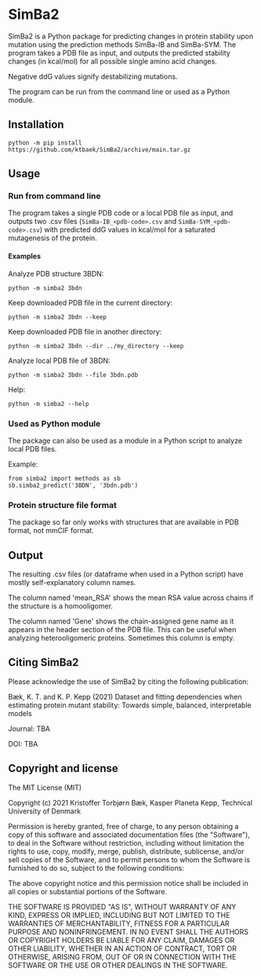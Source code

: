 # SimBa2

SimBa2 is a Python package for predicting changes in protein stability upon mutation using the prediction methods SimBa-IB and SimBa-SYM. The program takes a PDB file as input, and outputs the predicted stability changes (in kcal/mol) for all possible single amino acid changes.

Negative ddG values signify destabilizing mutations.

The program can be run from the command line or used as a Python module.

## Installation

```
python -m pip install https://github.com/ktbaek/SimBa2/archive/main.tar.gz
```

## Usage

### Run from command line

The program takes a single PDB code or a local PDB file as input, and outputs two .csv files (```SimBa-IB_<pdb-code>.csv``` and ```SimBa-SYM_<pdb-code>.csv```) with predicted ddG values in kcal/mol for a saturated mutagenesis of the protein.

#### Examples

Analyze PDB structure 3BDN:
```
python -m simba2 3bdn
```
Keep downloaded PDB file in the current directory:
```
python -m simba2 3bdn --keep
```
Keep downloaded PDB file in another directory:
```
python -m simba2 3bdn --dir ../my_directory --keep
```
Analyze local PDB file of 3BDN:
```
python -m simba2 3bdn --file 3bdn.pdb
```
Help:
```
python -m simba2 --help
```

### Used as Python module

The package can also be used as a module in a Python script to analyze local PDB files.

Example:

```
from simba2 import methods as sb
sb.simba2_predict('3BDN', '3bdn.pdb')
```

### Protein structure file format

The package so far only works with structures that are available in PDB format, not mmCIF format.

## Output

The resulting .csv files (or dataframe when used in a Python script) have mostly self-explanatory column names.

The column named 'mean_RSA' shows the mean RSA value across chains if the structure is a homooligomer.

The column named 'Gene' shows the chain-assigned gene name as it appears in the header section of the PDB file. This can be useful when analyzing heterooligomeric proteins. Sometimes this column is empty.

## Citing SimBa2
Please acknowledge the use of SimBa2 by citing the following publication:

Bæk, K. T. and K. P. Kepp (2021) Dataset and fitting dependencies when estimating protein mutant stability: Towards simple, balanced, interpretable models

Journal: TBA

DOI: TBA

## Copyright and license
The MIT License (MIT)

Copyright (c) 2021 Kristoffer Torbjørn Bæk, Kasper Planeta Kepp, Technical University of Denmark

Permission is hereby granted, free of charge, to any person obtaining a copy
of this software and associated documentation files (the "Software"), to deal
in the Software without restriction, including without limitation the rights
to use, copy, modify, merge, publish, distribute, sublicense, and/or sell
copies of the Software, and to permit persons to whom the Software is
furnished to do so, subject to the following conditions:

The above copyright notice and this permission notice shall be included in all
copies or substantial portions of the Software.

THE SOFTWARE IS PROVIDED "AS IS", WITHOUT WARRANTY OF ANY KIND, EXPRESS OR
IMPLIED, INCLUDING BUT NOT LIMITED TO THE WARRANTIES OF MERCHANTABILITY,
FITNESS FOR A PARTICULAR PURPOSE AND NONINFRINGEMENT. IN NO EVENT SHALL THE
AUTHORS OR COPYRIGHT HOLDERS BE LIABLE FOR ANY CLAIM, DAMAGES OR OTHER
LIABILITY, WHETHER IN AN ACTION OF CONTRACT, TORT OR OTHERWISE, ARISING FROM,
OUT OF OR IN CONNECTION WITH THE SOFTWARE OR THE USE OR OTHER DEALINGS IN THE
SOFTWARE.
